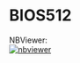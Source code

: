 # BIOS512


NBViewer:  
[![nbviewer](https://raw.githubusercontent.com/jupyter/design/master/logos/Badges/nbviewer_badge.svg)](https://nbviewer.jupyter.org/github/noemigavino/BIOS512/tree/main/)
